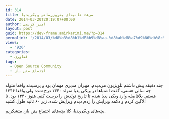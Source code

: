 ```yaml
---
id: 314
title: سرعت ثانیه‌ای به‌روزرسانی ویکی‌پدیا
date: 2014-03-20T20:19:07+00:00
author: امیر کریمی
layout: post
guid: https://dev-frame.amirkarimi.me/?p=314
permalink: '/2014/03/%d8%b3%d8%b1%d8%b9%d8%aa-%d8%ab%d8%a7%d9%86%db%8c%d9%87%e2%80%8c%d8%a7%db%8c-%d8%a8%d9%87%e2%80%8c%d8%b1%d9%88%d8%b2%d8%b1%d8%b3%d8%a7%d9%86%db%8c-%d9%88%db%8c%da%a9%db%8c%e2%80%8c%d9%be%d8%af%db%8c/'
views:
  - "920"
categories:
  - فناوری
tags:
  - Open Source Community
  - اجتماع متن باز
---
```

چند دقیقه پیش داشتم تلویزیون می‌دیدم. مهران مدیری مهمان بود و پرسیدند واقعا متولد چه سالی هستی، گفت اشتباها در ویکی پدیا متولد ۱۳۴۰ درج شده ولی واقعا ۱۳۴۶ هستم. بلافاصله وارد ویکی پدیا شدم تا تاریخ تولدش را درست کنم. هنوز ۱۳۴۰ بود. تا لاگین کردم و دکمه ویرایش را زدم دیدم ویرایش شده. زیر ۶۰ ثانیه طول کشید!

بچه‌های ویکی‌پدیا، کلا بچه‌های اجتماع متن باز، متشکریم.